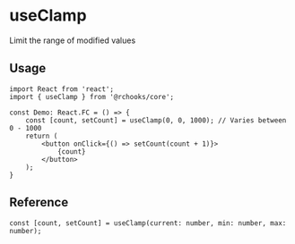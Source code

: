 # useClamp

Limit the range of modified values

## Usage

```tsx
import React from 'react';
import { useClamp } from '@rchooks/core';

const Demo: React.FC = () => {
    const [count, setCount] = useClamp(0, 0, 1000); // Varies between 0 - 1000
    return (
        <button onClick={() => setCount(count + 1)}>
            {count}
        </button>
    );
}
```

## Reference
```tsx
const [count, setCount] = useClamp(current: number, min: number, max: number);
```
